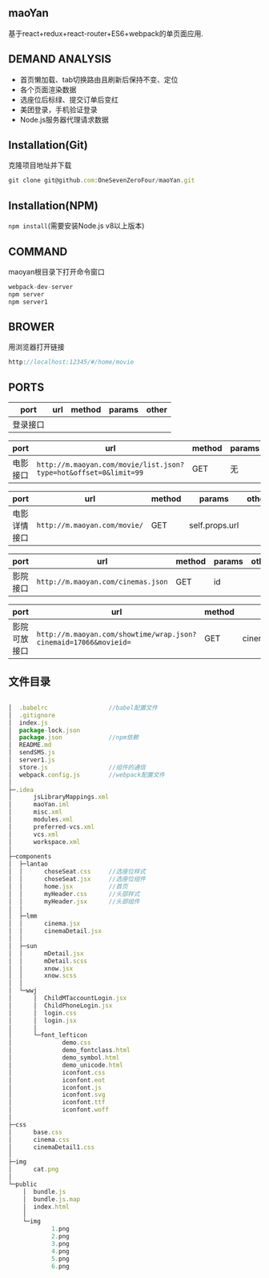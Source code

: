  ## maoYan
 基于react+redux+react-router+ES6+webpack的单页面应用.
 ## DEMAND ANALYSIS
 - 首页懒加载、tab切换路由且刷新后保持不变、定位
 - 各个页面渲染数据
 - 选座位后标绿、提交订单后变红
 - 美团登录，手机验证登录
 - Node.js服务器代理请求数据

 ## Installation(Git)

克隆项目地址并下载 
 ```js
 git clone git@github.com:OneSevenZeroFour/maoYan.git
 ```
 ## Installation(NPM)
`npm install`(需要安装Node.js v8以上版本)

 ## COMMAND

maoyan根目录下打开命令窗口
```js
webpack-dev-server
npm server
npm server1
```
 ## BROWER
用浏览器打开链接
```js
http://localhost:12345/#/home/movie
```
 ## PORTS

|port|url |method|params|other|
|-|-|-|-|-|
|登录接口|||||

|port|url |method|params|other|
|-|-|-|-|-|
|电影接口|`http://m.maoyan.com/movie/list.json?type=hot&offset=0&limit=99`|GET|无||


|port|url |method|params|other|
|-|-|-|-|-|
|电影详情接口|`http://m.maoyan.com/movie/`|GET|self.props.url||

|port|url |method|params|other|
|-|-|-|-|-|
|影院接口|`http://m.maoyan.com/cinemas.json`|GET|id||



|port|url |method|params|other|
|-|-|-|-|-|
|影院可放接口|`http://m.maoyan.com/showtime/wrap.json?cinemaid=17066&movieid=`|GET|cinemaid=cid;movieid=id;||



 ## 文件目录
```js

│  .babelrc                 //babel配置文件
│  .gitignore
│  index.js
│  package-lock.json
│  package.json             //npm依赖
│  README.md
│  sendSMS.js
│  server1.js
│  store.js                 //组件的通信
│  webpack.config.js        //webpack配置文件
│  
├─.idea
│      jsLibraryMappings.xml
│      maoYan.iml
│      misc.xml
│      modules.xml
│      preferred-vcs.xml
│      vcs.xml
│      workspace.xml
│      
├─components
│  ├─lantao
│  │      choseSeat.css     //选座位样式
│  │      choseSeat.jsx     //选座位组件
│  │      home.jsx          //首页
│  │      myHeader.css      //头部样式
│  │      myHeader.jsx      //头部组件
│  │      
│  ├─lmm
│  │      cinema.jsx
│  │      cinemaDetail.jsx
│  │      
│  ├─sun
│  │      mDetail.jsx
│  │      mDetail.scss
│  │      xnow.jsx
│  │      xnow.scss
│  │      
│  └─wwj
│      │  ChildMTaccountLogin.jsx
│      │  ChildPhoneLogin.jsx
│      │  login.css
│      │  login.jsx
│      │  
│      └─font_lefticon
│              demo.css
│              demo_fontclass.html
│              demo_symbol.html
│              demo_unicode.html
│              iconfont.css
│              iconfont.eot
│              iconfont.js
│              iconfont.svg
│              iconfont.ttf
│              iconfont.woff
│              
├─css
│      base.css
│      cinema.css
│      cinemaDetail1.css
│      
├─img
│      cat.png
│      
└─public
    │  bundle.js
    │  bundle.js.map
    │  index.html
    │  
    └─img
            1.png
            2.png
            3.png
            4.png
            5.png
            6.png
```
            

